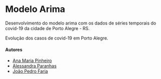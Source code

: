 # Modelo Arima

Desenvolvimento do modelo arima com os dados de séries temporais do covid-19 da cidade de Porto Alegre - RS. 

Evolução dos casos de covid-19 em Porto Alegre. 

#### Autores 

* [Ana Maria Pinheiro](https://www.linkedin.com/in/ana-pego)
* [Alessandra Paranhas](https://www.linkedin.com/in/alessandra-paranhas)
* [João Pedro Faria](https://www.linkedin.com/in/joão-pedro-faria-759161187)
